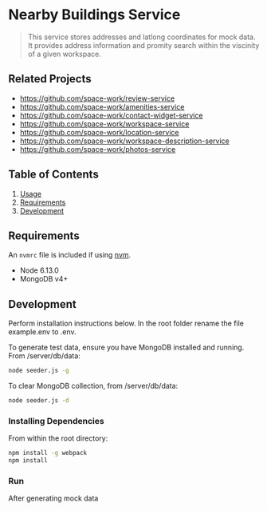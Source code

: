 # Nearby Buildings Service
> This service stores addresses and latlong coordinates for mock data. It provides address information and promity search within the viscinity of a given workspace.

## Related Projects

  - https://github.com/space-work/review-service
  - https://github.com/space-work/amenities-service
  - https://github.com/space-work/contact-widget-service
  - https://github.com/space-work/workspace-service
  - https://github.com/space-work/location-service
  - https://github.com/space-work/workspace-description-service
  - https://github.com/space-work/photos-service

## Table of Contents

1. [Usage](#Usage)
1. [Requirements](#requirements)
1. [Development](#development)


## Requirements
An `nvmrc` file is included if using [nvm](https://github.com/creationix/nvm).

- Node 6.13.0
- MongoDB v4+


## Development
Perform installation instructions below.
In the root folder rename the file example.env to .env.

To generate test data, ensure you have MongoDB installed and running. From /server/db/data:
```sh
node seeder.js -g
```
To clear MongoDB collection, from /server/db/data:
```sh
node seeder.js -d
```

### Installing Dependencies
From within the root directory:

```sh
npm install -g webpack
npm install
```

### Run
After generating mock data


